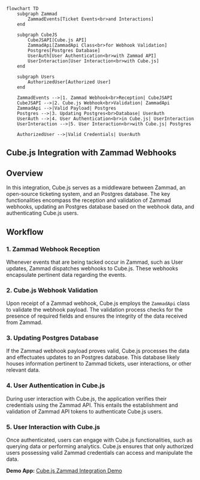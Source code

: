 ```mermaid
flowchart TD
    subgraph Zammad
        ZammadEvents[Ticket Events<br>and Interactions]
    end

    subgraph CubeJS
        CubeJSAPI[Cube.js API]
        ZammadApi[ZammadApi Class<br>for Webhook Validation]
        Postgres[Postgres Database]
        UserAuth[User Authentication<br>with Zammad API]
        UserInteraction[User Interaction<br>with Cube.js]
    end

    subgraph Users
        AuthorizedUser[Authorized User]
    end

    ZammadEvents -->|1. Zammad Webhook<br>Reception| CubeJSAPI
    CubeJSAPI -->|2. Cube.js Webhook<br>Validation| ZammadApi
    ZammadApi -->|Valid Payload| Postgres
    Postgres -->|3. Updating Postgres<br>Database| UserAuth
    UserAuth -->|4. User Authentication<br>in Cube.js| UserInteraction
    UserInteraction -->|5. User Interaction<br>with Cube.js| Postgres

    AuthorizedUser -->|Valid Credentials| UserAuth
```
## Cube.js Integration with Zammad Webhooks

## Overview

In this integration, Cube.js serves as a middleware between Zammad, an open-source ticketing system, and an Postgres database. The key functionalities encompass the reception and validation of Zammad webhooks, updating an Postgres database based on the webhook data, and authenticating Cube.js users.

## Workflow

### 1. Zammad Webhook Reception

Whenever events that are being tacked occur in Zammad, such as User updates, Zammad dispatches webhooks to Cube.js. These webhooks encapsulate pertinent data regarding the events.

### 2. Cube.js Webhook Validation

Upon receipt of a Zammad webhook, Cube.js employs the `ZammadApi` class to validate the webhook payload. The validation process checks for the presence of required fields and ensures the integrity of the data received from Zammad.

### 3. Updating Postgres Database

If the Zammad webhook payload proves valid, Cube.js processes the data and effectuates updates to an Postgres database. This database likely houses information pertinent to Zammad tickets, user interactions, or other relevant data.

### 4. User Authentication in Cube.js

During user interaction with Cube.js, the application verifies their credentials using the Zammad API. This entails the establishment and validation of Zammad API tokens to authenticate Cube.js users.

### 5. User Interaction with Cube.js

Once authenticated, users can engage with Cube.js functionalities, such as querying data or performing analytics. Cube.js ensures that only authorized users possessing valid Zammad credentials can access and manipulate the data.

**Demo App:** [Cube.js Zammad Integration Demo](https://dashboard-cube-six.vercel.app/#/)
